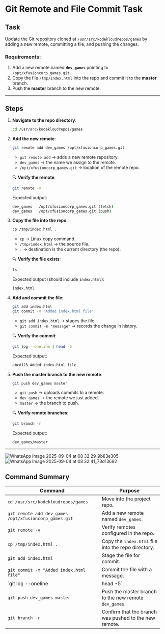 # Git Remote and File Commit Task

## Task  
Update the Git repository cloned at `/usr/src/kodekloudrepos/games` by adding a new remote, committing a file, and pushing the changes.  

### Requirements:
1. Add a new remote named **`dev_games`** pointing to `/opt/xfusioncorp_games.git`.  
2. Copy the file `/tmp/index.html` into the repo and commit it to the **master** branch.  
3. Push the **master** branch to the new remote.  

---

## Steps  

1. **Navigate to the repo directory**:  
   ```bash
   cd /usr/src/kodekloudrepos/games
   ```

2. **Add the new remote**:  
   ```bash
   git remote add dev_games /opt/xfusioncorp_games.git
   ```
   - `git remote add` → adds a new remote repository.  
   - `dev_games` → the name we assign to the remote.  
   - `/opt/xfusioncorp_games.git` → location of the remote repo.  

   🔍 **Verify the remote**:  
   ```bash
   git remote -v
   ```
   Expected output:  
   ```bash
   dev_games   /opt/xfusioncorp_games.git (fetch)
   dev_games   /opt/xfusioncorp_games.git (push)
   ```

3. **Copy the file into the repo**:  
   ```bash
   cp /tmp/index.html .
   ```
   - `cp` → Linux copy command.  
   - `/tmp/index.html` → the source file.  
   - `.` → destination is the current directory (the repo).  

   🔍 **Verify the file exists**:  
   ```bash
   ls
   ```
   Expected output (should include `index.html`):  
   ```bash
   index.html
   ```

4. **Add and commit the file**:  
   ```bash
   git add index.html
   git commit -m "Added index.html file"
   ```
   - `git add index.html` → stages the file.  
   - `git commit -m "message"` → records the change in history.  

   🔍 **Verify the commit**:  
   ```bash
   git log --oneline | head -5
   ```
   Expected output:  
   ```bash
   abcd123 Added index.html file
   ```

5. **Push the master branch to the new remote**:  
   ```bash
   git push dev_games master
   ```
   - `git push` → uploads commits to a remote.  
   - `dev_games` → the remote we just added.  
   - `master` → the branch to push.  

   🔍 **Verify remote branches**:  
   ```bash
   git branch -r
   ```
   Expected output:  
   ```bash
   dev_games/master
   ```

---

![WhatsApp Image 2025-09-04 at 08 32 29_9b83e305](https://github.com/user-attachments/assets/f107654f-f6ca-4f86-ad6e-2394a66ee38e)
![WhatsApp Image 2025-09-04 at 08 32 41_73d13662](https://github.com/user-attachments/assets/29028c58-fbf7-4032-abe7-1723e56d3faf)

## Command Summary  

| Command | Purpose |
|---------|---------|
| `cd /usr/src/kodekloudrepos/games` | Move into the project repo. |
| `git remote add dev_games /opt/xfusioncorp_games.git` | Add a new remote named `dev_games`. |
| `git remote -v` | Verify remotes configured in the repo. |
| `cp /tmp/index.html .` | Copy the `index.html` file into the repo directory. |
| `git add index.html` | Stage the file for commit. |
| `git commit -m "Added index.html file"` | Commit the file with a message. |
| `git log --oneline | head -5` | Verify the recent commit was created. |
| `git push dev_games master` | Push the master branch to the new remote `dev_games`. |
| `git branch -r` | Confirm that the branch was pushed to the new remote. |
